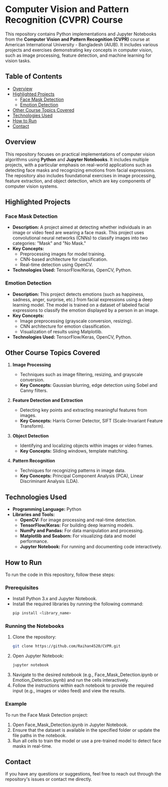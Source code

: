 # Computer Vision and Pattern Recognition (CVPR) Course

This repository contains Python implementations and Jupyter Notebooks from the **Computer Vision and Pattern Recognition (CVPR)** course at American International University - Bangladesh (AIUB). It includes various projects and exercises demonstrating key concepts in computer vision, such as image processing, feature detection, and machine learning for vision tasks.

## Table of Contents
- [Overview](#overview)
- [Highlighted Projects](#highlighted-projects)
  - [Face Mask Detection](#face-mask-detection)
  - [Emotion Detection](#emotion-detection)
- [Other Course Topics Covered](#other-course-topics-covered)
- [Technologies Used](#technologies-used)
- [How to Run](#how-to-run)
- [Contact](#contact)

## Overview

This repository focuses on practical implementations of computer vision algorithms using **Python** and **Jupyter Notebooks**. It includes multiple projects, with a particular emphasis on real-world applications such as detecting face masks and recognizing emotions from facial expressions. The repository also includes foundational exercises in image processing, feature extraction, and object detection, which are key components of computer vision systems.

## Highlighted Projects

### Face Mask Detection

- **Description:** A project aimed at detecting whether individuals in an image or video feed are wearing a face mask. This project uses convolutional neural networks (CNNs) to classify images into two categories: "Mask" and "No Mask."
- **Key Concepts:**
  - Preprocessing images for model training.
  - CNN-based architecture for classification.
  - Real-time detection using OpenCV.
- **Technologies Used:** TensorFlow/Keras, OpenCV, Python.

### Emotion Detection

- **Description:** This project detects emotions (such as happiness, sadness, anger, surprise, etc.) from facial expressions using a deep learning model. The model is trained on a dataset of labeled facial expressions to classify the emotion displayed by a person in an image.
- **Key Concepts:**
  - Image preprocessing (grayscale conversion, resizing).
  - CNN architecture for emotion classification.
  - Visualization of results using Matplotlib.
- **Technologies Used:** TensorFlow/Keras, OpenCV, Python.

## Other Course Topics Covered

1. **Image Processing**  
   - Techniques such as image filtering, resizing, and grayscale conversion.
   - **Key Concepts:** Gaussian blurring, edge detection using Sobel and Canny filters.

2. **Feature Detection and Extraction**  
   - Detecting key points and extracting meaningful features from images.
   - **Key Concepts:** Harris Corner Detector, SIFT (Scale-Invariant Feature Transform).

3. **Object Detection**  
   - Identifying and localizing objects within images or video frames.
   - **Key Concepts:** Sliding windows, template matching.

4. **Pattern Recognition**  
   - Techniques for recognizing patterns in image data.
   - **Key Concepts:** Principal Component Analysis (PCA), Linear Discriminant Analysis (LDA).

## Technologies Used

- **Programming Language:** Python
- **Libraries and Tools:**
  - **OpenCV:** For image processing and real-time detection.
  - **TensorFlow/Keras:** For building deep learning models.
  - **NumPy and Pandas:** For data manipulation and processing.
  - **Matplotlib and Seaborn:** For visualizing data and model performance.
  - **Jupyter Notebook:** For running and documenting code interactively.

## How to Run

To run the code in this repository, follow these steps:

### Prerequisites

- Install Python 3.x and Jupyter Notebook.
- Install the required libraries by running the following command:
  ```bash
  pip install <library_name>

### Running the Notebooks
1. Clone the repository:
   ```bash
   git clone https://github.com/Raihan4520/CVPR.git
2. Open Jupyter Notebook:
   ```bash
   jupyter notebook
3. Navigate to the desired notebook (e.g., Face_Mask_Detection.ipynb or Emotion_Detection.ipynb) and run the cells interactively.
4. Follow the instructions within each notebook to provide the required input (e.g., images or video feed) and view the results.

### Example
To run the Face Mask Detection project:

1. Open Face_Mask_Detection.ipynb in Jupyter Notebook.
2. Ensure that the dataset is available in the specified folder or update the file paths in the notebook.
3. Run all cells to train the model or use a pre-trained model to detect face masks in real-time.

## Contact

If you have any questions or suggestions, feel free to reach out through the repository's issues or contact me directly.
